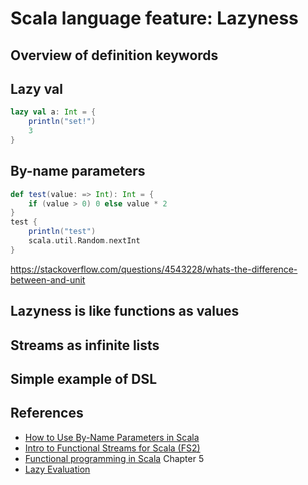 # Scala language feature: Lazyness

## Overview of definition keywords

## Lazy val

```scala
lazy val a: Int = {
    println("set!")
    3
}
```

## By-name parameters

```scala
def test(value: => Int): Int = {
    if (value > 0) 0 else value * 2
}
test {
    println("test")
    scala.util.Random.nextInt
}
```

<https://stackoverflow.com/questions/4543228/whats-the-difference-between-and-unit>

## Lazyness is like functions as values

## Streams as infinite lists

## Simple example of DSL

## References

* [How to Use By-Name Parameters in Scala][1]
* [Intro to Functional Streams for Scala (FS2)][2]
* [Functional programming in Scala][3] Chapter 5
* [Lazy Evaluation][4]

[1]: https://alvinalexander.com/scala/fp-book/how-to-use-by-name-parameters-scala-functions
[2]: https://www.youtube.com/watch?v=cahvyadYfX8&t=741s
[3]: https://www.manning.com/books/functional-programming-in-scala
[4]: https://www.scala-exercises.org/scala_tutorial/lazy_evaluation
